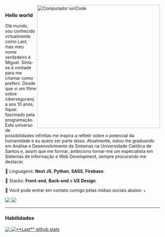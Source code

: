 <img src="https://img.freepik.com/free-vector/design-inspiration-concept-illustration_114360-3992.jpg?w=826&t=st=1667476369~exp=1667476969~hmac=d822e71b0a8a015b085c6d29c0536d5d244cb0e2955ea8fcd261c002773afbb0" min-width="400px" max-width="400px" width="400px" align="right" alt="Computador iuriCode">

### Hello world
<p align="left"> 
  Olá mundo, sou conhecido virtualmente como Last, mas meu nome verdadeiro é Miguel. Sinta-se à vontade para me chamar como preferir.
Desde que vi um filme sobre cibersegurança aos 10 anos, fiquei fascinado pela programação. Este universo de possibilidades infinitas me inspira a refletir sobre o potencial da humanidade e eu quero ser parte disso. Atualmente, estou me graduando em Análise e Desenvolvimento de Sistemas na Universidade Católica de Santos e, assim que me formar, ambiciono tornar-me um especialista em Sistemas de Informação e Web Development, sempre procurando me destacar.
</p>

<p align="left">
  🦄 Linguagens: <strong>Next JS</strong>, <strong>Python</strong>, <strong>SASS</strong>, <strong>Firebase</strong>.
</p>

<p align="left">
  💼 Stacks: <strong>Front-end</strong>, <strong>Back-end</strong> e <strong>UX Design</strong>.
</p>

<p align="left">
  💌 Você pode entrar em contato comigo pelas midias sociais abaixo: ⤵️
</p>

<p align="left">
  <a href="https://www.linkedin.com/in/miguelbarrosdev/" alt="Linkedin">
  <img src="https://img.shields.io/badge/-Linkedin-0e76a8?style=flat-square&logo=Linkedin&logoColor=white&link=" /></a>

  <a href="https://instagram.com/eu.last/" alt="Instagram">
  <img src="https://img.shields.io/badge/-Instagram-DF0174?style=flat-square&labelColor=DF0174&logo=instagram&logoColor=white&link=LINK-DO-SEU-INSTAGRAM"/></a>
</p>  

<hr/>

### Habilidades

<a href="https://eulast.vercel.app/">
  <img align="center" src="https://github-readme-stats.vercel.app/api/top-langs/?username=miguel-barros&theme=dracula&hide_langs_below=1" />
</a>

<a href="https://eulast.vercel.app/">
 <img align="center" src="https://github-readme-stats.vercel.app/api?username=miguel-barros&show_icons=true&theme=dracula&line_height=27" alt="**Last** github stats"/>
</a>

[website]: https://eulast.vercel.app/
[twitter]: https://twitter.com/yLastx
[instagram]: https://www.instagram.com/eu.last/
[linkedin]: https://www.linkedin.com/in/miguelbarrosdev/
<br>

